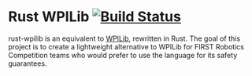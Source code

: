 # Rust WPILib [![Build Status](https://travis-ci.org/KyleStach1678/rust-wpilib.svg?branch=master)](https://travis-ci.org/KyleStach1678/rust-wpilib)

rust-wpilib is an equivalent to [WPILib](https://www.github.com/wpilibsuite/allwpilib), rewritten in Rust. The goal of
this project is to create a lightweight alternative to WPILib for FIRST Robotics Competition teams who would prefer to
use the language for its safety guarantees.
